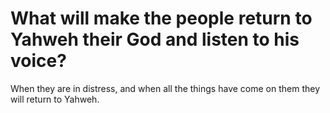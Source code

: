 # What will make the people return to Yahweh their God and listen to his voice?

When they are in distress, and when all the things have come on them they will return to Yahweh.
